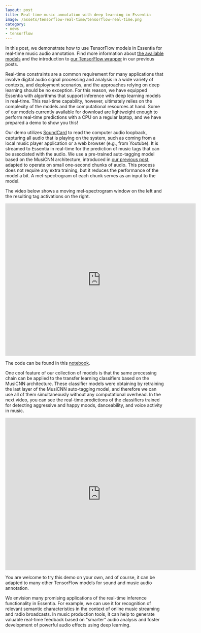 ```yaml
---
layout: post
title: Real-time music annotation with deep learning in Essentia
image: /assets/tensorflow-real-time/tensorflow-real-time.png
category:
- news
- tensorflow
---
```

In this post, we demonstrate how to use TensorFlow models in Essentia for real-time music audio annotation. Find more information about [the available models](https://mtg.github.io/essentia-labs/news/2020/01/16/tensorflow-models-released/) and the introduction to [our TensorFlow wrapper](https://mtg.github.io/essentia-labs/news/2019/10/19/tensorflow-models-in-essentia/) in our previous posts.

Real-time constraints are a common requirement for many applications that involve digital audio signal processing and analysis in a wide variety of contexts, and deployment scenarios, and the approaches relying on deep learning should be no exception. For this reason, we have equipped Essentia with algorithms that support inference with deep learning models in real-time.
This real-time capability, however, ultimately relies on the complexity of the models and the computational resources at hand. Some of our models currently available for download are lightweight enough to perform real-time predictions with a CPU on a regular laptop, and we have prepared a demo to show you this!

Our demo utilizes [SoundCard](https://github.com/bastibe/SoundCard) to read the computer audio loopback, capturing all audio that is playing on the system, such as coming from a local music player application or a web browser (e.g., from Youtube). It is streamed to Essentia in real-time for the prediction of music tags that can be associated with the audio.
We use a pre-trained auto-tagging model based on the MusiCNN architecture, introduced in [our previous post](https://mtg.github.io/essentia-labs/news/2019/10/19/tensorflow-models-in-essentia/), adapted to operate on small one-second chunks of audio.
This process does not require any extra training, but it reduces the performance of the model a bit. A mel-spectrogram of each chunk serves as an input to the model.

The video below shows a moving mel-spectrogram window on the left and the resulting tag activations on the right.

<iframe width="600" height="480" src="http://www.youtube.com/embed/t1emx0_U3zw" frameborder="0" allowfullscreen></iframe>

The code can be found in this [notebook](https://github.com/pabloEntropia/mtg-general-meeting-03-2020-essentia-tensorflow/blob/master/demo-realtime-essentia-tensorflow.ipynb).

One cool feature of our collection of models is that the same processing chain can be applied to the transfer learning classifiers based on the MusiCNN architecture. These classifier models were obtaining by retraining the last layer of the MusiCNN auto-tagging model, and therefore we can use all of them simultaneously without any computational overhead. In the next video, you can see the real-time predictions of the classifiers trained for detecting aggressive and happy moods, danceability, and voice activity in music.

<iframe width="600" height="480" src="http://www.youtube.com/embed/IWcb8Jx2bk0" frameborder="0" allowfullscreen></iframe>

You are welcome to try this demo on your own, and of course, it can be adapted to many other TensorFlow models for sound and music audio annotation.

We envision many promising applications of the real-time inference functionality in Essentia. For example, we can use it for recognition of relevant semantic characteristics in the context of online music streaming and radio broadcasts. In music production tools, it can help to generate valuable real-time feedback based on "smarter" audio analysis and foster development of powerful audio effects using deep learning.
